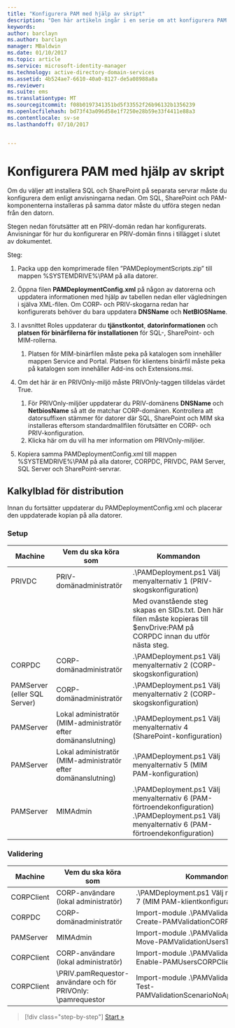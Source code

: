 ```yaml
---
title: "Konfigurera PAM med hjälp av skript"
description: "Den här artikeln ingår i en serie om att konfigurera PAM med hjälp av skript. Den beskriver hur du ändrar den XML-fil som ska användas av PAM-distributionsskripten."
keywords: 
author: barclayn
ms.author: barclayn
manager: MBaldwin
ms.date: 01/10/2017
ms.topic: article
ms.service: microsoft-identity-manager
ms.technology: active-directory-domain-services
ms.assetid: 4b524ae7-6610-40a0-8127-de5a08988a8a
ms.reviewer: 
ms.suite: ems
ms.translationtype: MT
ms.sourcegitcommit: f08b0197341351bd5f33552f26b96132b1356239
ms.openlocfilehash: bd73f43a096d58e1f7250e28b59e33f4411e88a3
ms.contentlocale: sv-se
ms.lasthandoff: 07/10/2017


---
```


# Konfigurera PAM med hjälp av skript
<a id="configure-pam-using-scripts" class="xliff"></a>

Om du väljer att installera SQL och SharePoint på separata servrar måste du konfigurera dem enligt anvisningarna nedan. Om SQL, SharePoint och PAM-komponenterna installeras på samma dator måste du utföra stegen nedan från den datorn.

Stegen nedan förutsätter att en PRIV-domän redan har konfigurerats. Anvisningar för hur du konfigurerar en PRIV-domän finns i tillägget i slutet av dokumentet.

Steg:

1. Packa upp den komprimerade filen ”PAMDeploymentScripts.zip” till mappen %SYSTEMDRIVE%\PAM på alla datorer.
2. Öppna filen **PAMDeploymentConfig.xml** på någon av datorerna och uppdatera informationen med hjälp av tabellen nedan eller vägledningen i själva XML-filen. Om CORP- och PRIV-skogarna redan har konfigurerats behöver du bara uppdatera **DNSName** och **NetBIOSName**.
3. I avsnittet Roles uppdaterar du **tjänstkontot**, **datorinformationen** och **platsen för binärfilerna för installationen** för SQL-, SharePoint- och MIM-rollerna.
    1. Platsen för MIM-binärfilen måste peka på katalogen som innehåller mappen Service and Portal. Platsen för klientens binärfil måste peka på katalogen som innehåller Add-ins och Extensions.msi.

4. Om det här är en PRIVOnly-miljö måste PRIVOnly-taggen tilldelas värdet True.
    1. För PRIVOnly-miljöer uppdaterar du PRIV-domänens **DNSName** och **NetbiosName** så att de matchar CORP-domänen. Kontrollera att datorsuffixen stämmer för datorer där SQL, SharePoint och MIM ska installeras eftersom standardmallfilen förutsätter en CORP- och PRIV-konfiguration.
    2. Klicka här om du vill ha mer information om PRIVOnly-miljöer.

5. Kopiera samma PAMDeploymentConfig.xml till mappen %SYSTEMDRIVE%\PAM på alla datorer, CORPDC, PRIVDC, PAM Server, SQL Server och SharePoint-servrar.


## Kalkylblad för distribution
<a id="deployment-worksheet" class="xliff"></a>

Innan du fortsätter uppdaterar du PAMDeploymentConfig.xml och placerar den uppdaterade kopian på alla datorer.

### Setup
<a id="setup" class="xliff"></a>

|Machine   | Vem du ska köra som   |Kommandon   |
|---|---|---|
|  PRIVDC |PRIV-domänadministratör   | .\PAMDeployment.ps1 Välj menyalternativ 1 (PRIV-skogskonfiguration)   |
|   |   |  Med ovanstående steg skapas en SIDs.txt. Den här filen måste kopieras till $envDrive:PAM på CORPDC innan du utför nästa steg. |
| CORPDC  |CORP-domänadministratör   | .\PAMDeployment.ps1 Välj menyalternativ 2 (CORP-skogskonfiguration)   |
| PAMServer (eller SQL Server)   |CORP-domänadministratör   |  .\PAMDeployment.ps1 Välj menyalternativ 2 (CORP-skogskonfiguration)  |
|  PAMServer |  Lokal administratör (MIM-administratör efter domänanslutning) |  .\PAMDeployment.ps1 Välj menyalternativ 4 (SharePoint-konfiguration)  |
| PAMServer  | Lokal administratör (MIM-administratör efter domänanslutning)  | .\PAMDeployment.ps1 Välj menyalternativ 5 (MIM PAM-konfiguration)   |
|  PAMServer |MIMAdmin   | .\PAMDeployment.ps1 Välj menyalternativ 6 (PAM-förtroendekonfiguration) .\PAMDeployment.ps1 Välj menyalternativ 6 (PAM-förtroendekonfiguration) |

### Validering
<a id="validation" class="xliff"></a>

|  Machine | Vem du ska köra som   | Kommandon   |
|---|---|---|
| CORPClient  | CORP-användare (lokal administratör)  |   .\PAMDeployment.ps1 Välj menyalternativ 7 (MIM PAM-klientkonfiguration)  |
| CORPDC  | CORP-domänadministratör   | Import-module .\PAMValidation.psm1 ; Create-PAMValidationCORPDCConfig   |
| PAMServer   | MIMAdmin  | Import-module .\PAMValidation.psm1 ; Move-PAMValidationUsersToPAM  |
| CORPClient  | CORP-användare (lokal administratör)   |   Import-module .\PAMValidation.psm1 ; Enable-PAMUsersCORPClientRemote |
|  CORPClient | <PRIV>\PRIV.pamRequestor-användare och för PRIVOnly: <CORP>\pamrequestor   | Import-module .\PAMValidation.psm1 ; Test-PAMValidationScenarioNoApprovalRequest  |


>[!div class="step-by-step"]
[Start »](sp1-step1-configuring-priv-domain.md)

